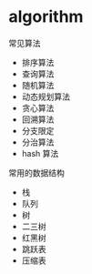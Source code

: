 # algorithm
常见算法
- 排序算法
- 查询算法
- 随机算法
- 动态规划算法
- 贪心算法
- 回溯算法
- 分支限定
- 分治算法
- hash 算法


常用的数据结构
- 栈
- 队列
- 树
- 二三树
- 红黑树
- 跳跃表
- 压缩表
